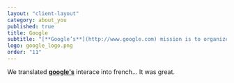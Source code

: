 ```yaml
---
layout: "client-layout"
category: about_you
published: true
title: Google
subtitle: "[**Google’s**](http://www.google.com) mission is to organize the world’s information and make it universally accessible and useful.Our company has packed a lot into a relatively young life. Since Google was founded in 1998, we’ve grown to serve millions of people around the world."
logo: google_logo.png
order: "11"
---
```


We translated [**google's**](http://www.google.com) interace into french... It was great.